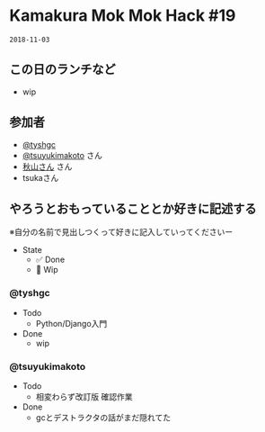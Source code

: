 # Kamakura Mok Mok Hack #19

`2018-11-03`

## この日のランチなど
- wip

## 参加者

- [@tyshgc](http://twitter.com/tyshgc)
- [@tsuyukimakoto](https://twitter.com/everes) さん
- [秋山さん](https://twitter.com/D8mXi2KCdXQkikX) さん
- tsukaさん

## やろうとおもっていることとか好きに記述する
※自分の名前で見出しつくって好きに記入していってくださいー

- State
  - ✅ Done
  - 🚧 Wip

### @tyshgc

- Todo
  - Python/Django入門
- Done
  - wip

### @tsuyukimakoto

- Todo
  - 相変わらず改訂版 確認作業
- Done
  - gcとデストラクタの話がまだ隠れてた
